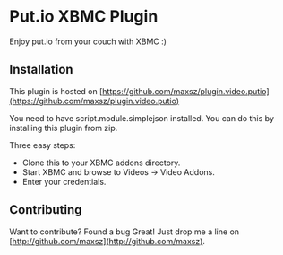 Put.io XBMC Plugin
==================

Enjoy put.io from your couch with XBMC :)

Installation
------------
This plugin is hosted on [https://github.com/maxsz/plugin.video.putio](https://github.com/maxsz/plugin.video.putio)

You need to have script.module.simplejson installed. You can do this by installing this plugin from zip.

Three easy steps:

* Clone this to your XBMC addons directory.
* Start XBMC and browse to Videos -> Video Addons.
* Enter your credentials.

Contributing
------------

Want to contribute? Found a bug Great! Just drop me a line on [http://github.com/maxsz](http://github.com/maxsz).
